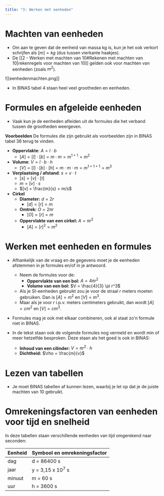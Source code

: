 ```yaml
---
title: "3: Werken met eenheden"
---
```

# Machten van eenheden
- Om aan te geven dat de eenheid van massa kg is, kun je het ook verkort schrijfen als $[m] = kg$ (dus tussen vierkante haakjes).
- De [[2 - Werken met machten van 10#Rekenen met machten van 10|rekenregels voor machten van 10]] gelden ook voor machten van eenheden (zoals $m^{2}$).

![[eenhedenmachten.png]]

- In BINAS tabel 4 staan heel veel grootheden en eenheden.
# Formules en afgeleide eenheden
- Vaak kun je de eenheden afleiden uit de formules die het verband tussen de grootheden weergeven.

**Voorbeelden**
De formules die zijn gebruikt als voorbeelden zijn in BINAS tabel 36 terug te vinden.

- **Oppervlakte**: $A = l \cdot b$
	- $[A] = [l] \cdot [b] = m \cdot m = m^{1+1} = m^{2}$
- **Volume**: $V = l \cdot b \cdot h$
	- $[V] = [l] \cdot [b] \cdot [h] = m \cdot m \cdot m = m^{1+1+1} = m^{3}$
- **Verplaatsing / afstand**: $s = v \cdot t$
	- $[s] = [v] \cdot [t]$
	- $m = [v] \cdot s$
	- $[v] = \frac{m}{s} = m/s$ 
- **Cirkel**
	- **Diameter:** $d = 2r$
		- $[d] = [r] = m$
	- **Omtrek:** $O = 2 \pi r$
		- $[O] = [r] = m$
	- **Oppervlakte van een cirkel:** $A = \pi r^{2}$
		- $[A] = [r]^{2} = m^{2}$
# Werken met eenheden en formules
- Afhankelijk van de vraag en de gegevens moet je de eenheden afstemmen in je formules en/of in je antwoord.
	- Neem de formules voor de:
		- **Oppervlakte van een bol:** $A = 4 \pi r^{2}$
		- **Volume van een bol:** $V = \frac{4}{3} \pi r^3$ 
	- Als je SI-eenheden gebruikt zou je voor de straal $r$ meters moeten gebruiken. Dan is $[A] = m^{2}$ en $[V] = m^{3}$.
	- Maar als je voor $r$ i.p.v. meters centimeters gebruikt, dan wordt $[A] = cm^{2}$ en $[V] = cm^{3}$.
- Formules mag je ook met elkaar combineren, ook al staat zo'n formule niet in BINAS.

- In de tekst staan ook de volgende formules nog vermeld en wordt min of meer hetzelfde besproken. Deze staan als het goed is ook in BINAS:
	- **Inhoud van een cilinder:** $V = \pi r^{2} \cdot h$
	- **Dichtheid:** $\rho = \frac{m}{v}$
# Lezen van tabellen
- Je moet BINAS tabellen af kunnen lezen, waarbij je let op dat je de juiste machten van 10 gebruikt.

# Omrekeningsfactoren van eenheden voor tijd en snelheid
In deze tabellen staan verschillende eenheden van tijd omgerekend naar seconden:

| Eenheid | Symbool en omrekeningsfactor |
| ------- | ---------------------------- |
| dag     | d = 86400 s                  |
| jaar    | y = 3,15 x 10<sup>7</sup> s  |
| minuut  | m = 60 s                     |
| uur     | h = 3600 s                   |
